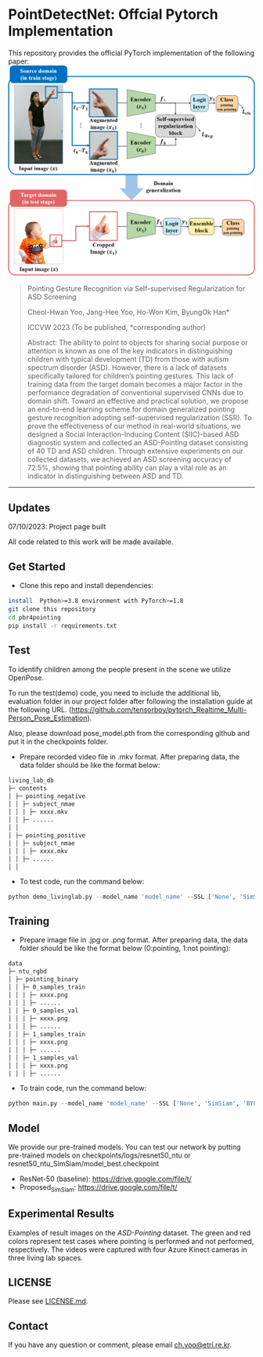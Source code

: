 # PointDetectNet: Offcial Pytorch Implementation



This repository provides the official PyTorch implementation of the following paper:
<img src="fig_architecture.png" width="800">

> Pointing Gesture Recognition via Self-supervised Regularization for ASD
Screening 
>
> Cheol-Hwan Yoo, Jang-Hee Yoo, Ho-Won Kim, ByungOk Han*
>
> ICCVW 2023 (To be published, *corresponding author)
>
>
> Abstract: The ability to point to objects for sharing social purpose or attention is known as one of the key indicators in distinguishing children with typical development (TD) from those with autism spectrum disorder (ASD). However, there is a lack of datasets specifically tailored for children’s pointing gestures. This lack of training data from the target domain becomes a major factor in the performance degradation of conventional supervised CNNs due to domain shift. Toward an effective and practical solution, we propose an end-to-end learning scheme for domain generalized pointing gesture recognition adopting self-supervised regularization (SSR). To prove the effectiveness of our method in real-world situations, we designed a Social Interaction-Inducing Content (SIIC)-based ASD diagnostic system and collected an ASD-Pointing dataset consisting of 40 TD and ASD children. Through extensive experiments on our collected datasets, we achieved an ASD screening accuracy of 72.5%, showing that pointing ability can play a vital role as an indicator in distinguishing between ASD and TD.

---

## Updates
07/10/2023: Project page built

All code related to this work will be made available. 

## Get Started
- Clone this repo and install dependencies:
```bash
install  Python>=3.8 environment with PyTorch>=1.8
git clone this repository
cd pbr4pointing
pip install -r requirements.txt
```

## Test
To identify children among the people present in the scene we utilize OpenPose. 

To run the test(demo) code, you need to include the additional lib, evaluation folder in our project folder after following the installation guide at the following URL.
(https://github.com/tensorboy/pytorch_Realtime_Multi-Person_Pose_Estimation). 

Also, please download pose_model.pth from the corresponding github and put it in the checkpoints folder.

- Prepare recorded video file in .mkv format.
After preparing data, the data folder should be like the format below:

```
living_lab_db
├─ contents
│ ├─ pointing_negative    
│ │ ├─ subject_nmae
│ │ | ├─ xxxx.mkv
│ │ ├─ ......
│ │
│ ├─ pointing_positive    
│ │ ├─ subject_nmae
│ │ | ├─ xxxx.mkv
│ │ ├─ ......
│ │

```

- To test code, run the command below:
```python
python demo_livinglab.py --model_name 'model_name' --SSL ['None', 'SimSiam', 'BYOL'] --backbone ['resnet, 'vit_B_32']
```

## Training
- Prepare image file in .jpg or .png format.
After preparing data, the data folder should be like the format below (0:pointing, 1:not pointing):

```
data
├─ ntu_rgbd
│ ├─ pointing_binary    
│ │ ├─ 0_samples_train
│ │ | ├─ xxxx.png
| │ │ ├─ ......
│ │ ├─ 0_samples_val
│ │ | ├─ xxxx.png
| │ │ ├─ ......
│ │ ├─ 1_samples_train
│ │ | ├─ xxxx.png
| │ │ ├─ ......
│ │ ├─ 1_samples_val
│ │ | ├─ xxxx.png
| │ │ ├─ ......

```

- To train code, run the command below:
```python
python main.py --model_name 'model_name' --SSL ['None', 'SimSiam', 'BYOL'] --backbone ['resnet, 'vit_B_32']
```

## Model

We provide our pre-trained models. 
You can test our network by putting pre-trained models on checkpoints/logs/resnet50_ntu or resnet50_ntu_SimSiam/model_best.checkpoint

- ResNet-50 (baseline): https://drive.google.com/file/t/
- Proposed<sub>SimSiam</sub>: https://drive.google.com/file/t/



## Experimental Results

Examples of result images on the *ASD-Pointing* dataset. The green and red colors represent test cases where pointing is performed
and not performed, respectively. The videos were captured with four Azure Kinect cameras in three living lab spaces.

<!--<img src="fig_result.png" width="1000">-->

## LICENSE
Please see [LICENSE.md](../LICENSE.md).

## Contact
If you have any question or comment, please email <ch.yoo@etri.re.kr>.
